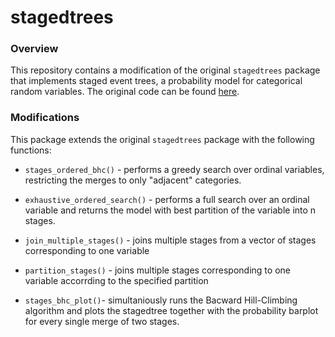 # stagedtrees

<!-- [![stagedtrees](https://www.r-pkg.org/badges/version/stagedtrees)](https://cran.r-project.org/package=stagedtrees) -->
<!-- [![Build Status](https://travis-ci.com/gherardovarando/stagedtrees.svg?branch=main)](https://travis-ci.com/gherardovarando/stagedtrees) -->
<!--   [![R-CMD-check](https://github.com/gherardovarando/stagedtrees/workflows/R-CMD-check/badge.svg)](https://github.com/gherardovarando/stagedtrees/actions) -->
<!--  [![Coverage status](https://codecov.io/gh/gherardovarando/stagedtrees/branch/master/graph/badge.svg)](https://codecov.io/github/gherardovarando/stagedtrees?branch=main) -->
<!--  [![](https://cranlogs.r-pkg.org/badges/stagedtrees)](https://cran.r-project.org/package=stagedtrees) -->


### Overview 

This repository contains a modification of the original `stagedtrees` package 
that implements staged event trees, a probability model for categorical random variables. 
The original code can be found [here](https://github.com/gherardovarando/stagedtrees).

### Modifications
This package extends the original `stagedtrees` package with the following functions:

* `stages_ordered_bhc()` - performs a greedy search over ordinal 
variables, restricting the merges to only "adjacent" categories.

* `exhaustive_ordered_search()` -  performs a full search over an ordinal 
variable and returns the model with best partition of the variable into n stages.

* `join_multiple_stages()` - joins multiple stages from a vector of stages corresponding to one variable

* `partition_stages()` - joins multiple stages corresponding to one variable accorrding to the specified partition

* `stages_bhc_plot()`- simultaniously runs the Bacward Hill-Climbing algorithm 
and plots the stagedtree together with the probability barplot for every single merge of two stages.
